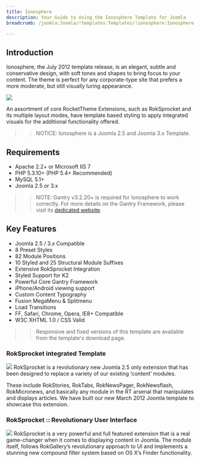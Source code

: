 ```yaml
---
title: Ionosphere
description: Your Guide to Using the Ionosphere Template for Joomla
breadcrumb: /joomla:Joomla/!templates:Templates/!ionosphere:Ionosphere

---
```


Introduction
-----
Ionosphere, the July 2012 template release, is an elegant, subtle and conservative design, with soft tones and shapes to bring focus to your content. The theme is perfect for any corporate-type site that prefers a more moderate, but still visually luring appearance.

![][ionosphere]

An assortment of core RocketTheme Extensions, such as RokSprocket and its multiple layout modes, have template based styling to apply integrated visuals for the additional functionality offered.

>> NOTICE: Ionosphere is a Joomla 2.5 and Joomla 3.x Template.

Requirements
-----
* Apache 2.2+ or Microsoft IIS 7
* PHP 5.3.10+ (PHP 5.4+ Recommended)
* MySQL 5.1+
* Joomla 2.5 or 3.x

>> NOTE: Gantry v3.2.20+ is required for Ionosphere to work correctly. For more details on the Gantry Framework, please visit its [dedicated website](http://www.gantry-framework.org/).

Key Features
-----
* Joomla 2.5 / 3.x Compatible
* 8 Preset Styles
* 82 Module Positions
* 10 Styled and 25 Structural Module Suffixes
* Extensive RokSprocket Integration
* Styled Support for K2
* Powerful Core Gantry Framework
* iPhone/Android viewing support
* Custom Content Typography
* Fusion MegaMenu & Splitmenu
* Load Transitions
* FF, Safari, Chrome, Opera, IE8+ Compatible
* W3C XHTML 1.0 / CSS Valid

>> Responsive and fixed versions of this template are available from the template's download page.

### RokSprocket integrated Template
![][roksprocket]
RokSprocket is a revolutionary new Joomla 2.5 only extension that has been designed to replace a variety of our existing ‘content’ modules.

These include RokStories, RokTabs, RokNewsPager, RokNewsflash, RokMicronews, and basically any module in the RT arsenal that manipulates and displays articles. We have built our new March 2012 Joomla template to showcase this extension.

### RokSprocket :: Revolutionary User Interface
![][roksprocket2]
RokSprocket is a very powerful and full featured extension that is a real game-changer when it comes to displaying content in Joomla. The module itself, follows RokGallery’s revolutionary approach to UI and implements a stunning new compound filter system based on OS X’s Finder functionality.

[gantry]: http://www.gantry-framework.org/
[ionosphere]: assets/ionosphere2.jpeg
[responsive]: assets/responsive.jpg
[roksprocket]: assets/roksprocket.jpg
[filezilla]: https://filezilla-project.org
[launcher]: ../../start/rocketlauncher.md
[strips]: assets/strips.jpg
[roksprocket2]: assets/roksprocket2.jpg